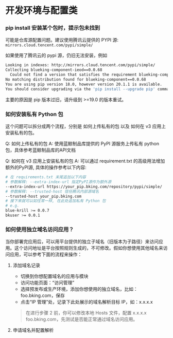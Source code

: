 # 开发环境与配置类

### pip install 安装某个包时，提示包未找到

可能是仓库源配置问题。建议使用腾讯云提供的 PYPI 源: `mirrors.cloud.tencent.com/pypi/simple/`

如果使用了腾讯云的 pypi 源，仍旧无法安装，例如
```bash
Looking in indexes: http://mirrors.cloud.tencent.com/pypi/simple/
Collecting blueking-component-ieod==0.0.68
  Could not find a version that satisfies the requirement blueking-component==0.0.68 (from versions: )
No matching distribution found for blueking-component==0.0.68
You are using pip version 18.0, however version 20.1.1 is available.
You should consider upgrading via the 'pip install --upgrade pip' command.
```
主要的原因是 pip 版本过旧，请升级到 >=19.0 的版本重试。

### 如何安装私有 Python 包

这个问题可以拆分成两个流程，分别是 如何上传私有的包 以及 如何在 v3 应用上安装私有的包。

Q: 如何上传私有的包
A: 使用蓝鲸制品库提供的 PyPI 源服务上传私有 python 包，具体参考蓝鲸制品库的API文档

Q: 如何在 v3 应用上安装私有的包
A: 可以通过 requirement.txt 的高级用法增加额外的PyPI源, 具体的操作参考以下内容:

```bash
# 在 requirements.txt 末尾追加以下内容
# 参数解释: --extra-index-url 指定PyPI源作为额外源
--extra-index-url https://your_pip.bking.com/repository/pypi/simple/
# 参数解释: --trusted-host 信任腾讯内部源域名
--trusted-host your_pip.bking.com
# 接下来就可以如往常一样, 在此处追加私有 Python 包
# e.g.
blue-krill >= 0.0.7
bkuser >= 0.0.1
```

### 如何使用独立域名访问应用？

当你部署完应用后，可以用平台提供的独立子域名（旧版本为子路径）来访问应用。这个访问地址是平台按照规则生成的，不可修改。假如你想使用其他域名来访问应用，可以参考下面的流程来操作：

1. 添加域名记录
    - 切换到你想配置域名的应用与模块
    - 访问功能页面：“访问管理”
    - 选择预发布或生产环境，添加你想使用的独立域名，比如：foo.bking.com，保存
    - 点击“IP 管理”处，记录下此处展示的域名解析目标 IP，如：x.x.x.x
    > 在进行步骤 2 前，你可以修改本地 Hosts 文件，配置 x.x.x.x foo.bking.com，先测试是否能正常通过域名访问应用。

2. 申请域名并配置解析
